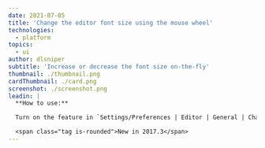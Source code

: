 ```yaml
---
date: 2021-07-05
title: 'Change the editor font size using the mouse wheel'
technologies:
  - platform
topics:
  - ui
author: dlsniper
subtitle: 'Increase or decrease the font size on-the-fly'
thumbnail: ./thumbnail.png
cardThumbnail: ./card.png
screenshot: ./screenshot.png
leadin: |
  **How to use:**

  Turn on the feature in `Settings/Preferences | Editor | General | Change font size with Ctrl+Mouse Wheel`. Then use _Ctrl + Mouse Wheel up or down_ to increase or decrease the font size of your editor.

  <span class="tag is-rounded">New in 2017.3</span>
---
```


